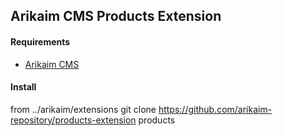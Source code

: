 ## Arikaim CMS Products Extension


#### Requirements 
  * [Arikaim CMS](https://github.com/arikaim/arikaim)

#### Install
from ../arikaim/extensions
git clone https://github.com/arikaim-repository/products-extension products
